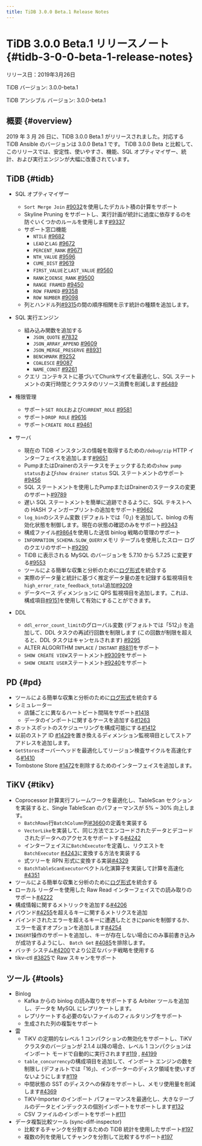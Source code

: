 ```yaml
---
title: TiDB 3.0.0 Beta.1 Release Notes
---
```


# TiDB 3.0.0 Beta.1 リリースノート {#tidb-3-0-0-beta-1-release-notes}

リリース日：2019年3月26日

TiDB バージョン: 3.0.0-beta.1

TiDB アンシブル バージョン: 3.0.0-beta.1

## 概要 {#overview}

2019 年 3 月 26 日に、TiDB 3.0.0 Beta.1 がリリースされました。対応する TiDB Ansible のバージョンは 3.0.0 Beta.1 です。 TiDB 3.0.0 Beta と比較して、このリリースでは、安定性、使いやすさ、機能、SQL オプティマイザー、統計、および実行エンジンが大幅に改善されています。

## TiDB {#tidb}

-   SQL オプティマイザー
    -   `Sort Merge Join` [#9032](https://github.com/pingcap/tidb/pull/9037)を使用したデカルト積の計算をサポート
    -   Skyline Pruning をサポートし、実行計画が統計に過度に依存するのを防ぐいくつかのルールを使用します[#9337](https://github.com/pingcap/tidb/pull/9337)

    <!---->

    -   サポート窓口機能
        -   `NTILE` [#9682](https://github.com/pingcap/tidb/pull/9682)
        -   `LEAD`と`LAG` [#9672](https://github.com/pingcap/tidb/pull/9672)
        -   `PERCENT_RANK` [#9671](https://github.com/pingcap/tidb/pull/9671)
        -   `NTH_VALUE` [#9596](https://github.com/pingcap/tidb/pull/9596)
        -   `CUME_DIST` [#9619](https://github.com/pingcap/tidb/pull/9619)
        -   `FIRST_VALUE`と`LAST_VALUE` [#9560](https://github.com/pingcap/tidb/pull/9560)
        -   `RANK`と`DENSE_RANK` [#9500](https://github.com/pingcap/tidb/pull/9500)
        -   `RANGE FRAMED` [#9450](https://github.com/pingcap/tidb/pull/9450)
        -   `ROW FRAMED` [#9358](https://github.com/pingcap/tidb/pull/9358)
        -   `ROW NUMBER` [#9098](https://github.com/pingcap/tidb/pull/9098)

    <!---->

    -   列とハンドル列[#9315](https://github.com/pingcap/tidb/pull/9315)の間の順序相関を示す統計の種類を追加します。
-   SQL 実行エンジン
    -   組み込み関数を追加する
        -   `JSON_QUOTE` [#7832](https://github.com/pingcap/tidb/pull/7832)
        -   `JSON_ARRAY_APPEND` [#9609](https://github.com/pingcap/tidb/pull/9609)
        -   `JSON_MERGE_PRESERVE` [#8931](https://github.com/pingcap/tidb/pull/8931)
        -   `BENCHMARK` [#9252](https://github.com/pingcap/tidb/pull/9252)
        -   `COALESCE` [#9087](https://github.com/pingcap/tidb/pull/9087)
        -   `NAME_CONST` [#9261](https://github.com/pingcap/tidb/pull/9261)

    <!---->

    -   クエリ コンテキストに基づいてChunkサイズを最適化し、SQL ステートメントの実行時間とクラスタのリソース消費を削減します[#6489](https://github.com/pingcap/tidb/issues/6489)
-   権限管理
    -   サポート`SET ROLE`および`CURRENT_ROLE` [#9581](https://github.com/pingcap/tidb/pull/9581)
    -   サポート`DROP ROLE` [#9616](https://github.com/pingcap/tidb/pull/9616)
    -   サポート`CREATE ROLE` [#9461](https://github.com/pingcap/tidb/pull/9461)
-   サーバ
    -   現在の TiDB インスタンスの情報を取得するための`/debug/zip` HTTP インターフェイスを追加します[#9651](https://github.com/pingcap/tidb/pull/9651)
    -   PumpまたはDrainerのステータスをチェックするための`show pump status`および`show drainer status` SQL ステートメントのサポート[#9456](https://github.com/pingcap/tidb/pull/9456)
    -   SQL ステートメントを使用したPumpまたはDrainerのステータスの変更のサポート[#9789](https://github.com/pingcap/tidb/pull/9789)
    -   遅い SQL ステートメントを簡単に追跡できるように、SQL テキストへの HASH フィンガープリントの追加をサポート[#9662](https://github.com/pingcap/tidb/pull/9662)
    -   `log_bin`のシステム変数 (デフォルトでは「0」) を追加して、binlog の有効化状態を制御します。現在の状態の確認のみをサポート[#9343](https://github.com/pingcap/tidb/pull/9343)
    -   構成ファイル[#9864](https://github.com/pingcap/tidb/pull/9864)を使用した送信 binlog 戦略の管理のサポート
    -   `INFORMATION_SCHEMA.SLOW_QUERY`メモリ テーブルを使用したスロー ログのクエリのサポート[#9290](https://github.com/pingcap/tidb/pull/9290)
    -   TiDB に表示される MySQL のバージョンを 5.7.10 から 5.7.25 に変更する[#9553](https://github.com/pingcap/tidb/pull/9553)
    -   ツールによる簡単な収集と分析のために[ログ形式](https://github.com/tikv/rfcs/blob/master/text/0018-unified-log-format.md)を統合する
    -   実際のデータ量と統計に基づく推定データ量の差を記録する監視項目を`high_error_rate_feedback_total`追加[#9209](https://github.com/pingcap/tidb/pull/9209)
    -   データベース ディメンションに QPS 監視項目を追加します。これは、構成項目[#9151](https://github.com/pingcap/tidb/pull/9151)を使用して有効にすることができます。
-   DDL
    -   `ddl_error_count_limit`のグローバル変数 (デフォルトでは「512」) を追加して、DDL タスクの再試行回数を制限します (この回数が制限を超えると、DDL タスクはキャンセルされます) [#9295](https://github.com/pingcap/tidb/pull/9295)
    -   ALTER ALGORITHM `INPLACE` / `INSTANT` [#8811](https://github.com/pingcap/tidb/pull/8811)をサポート
    -   `SHOW CREATE VIEW`ステートメント[#9309](https://github.com/pingcap/tidb/pull/9309)をサポート
    -   `SHOW CREATE USER`ステートメント[#9240](https://github.com/pingcap/tidb/pull/9240)をサポート

## PD {#pd}

-   ツールによる簡単な収集と分析のために[ログ形式](https://github.com/tikv/rfcs/blob/master/text/0018-unified-log-format.md)を統合する
-   シミュレーター
    -   店舗ごとに異なるハートビート間隔をサポート[#1418](https://github.com/pingcap/pd/pull/1418)
    -   データのインポートに関するケースを追加する[#1263](https://github.com/pingcap/pd/pull/1263)
-   ホットスポットのスケジューリングを構成可能にする[#1412](https://github.com/pingcap/pd/pull/1412)
-   以前のストア ID [#1429](https://github.com/pingcap/pd/pull/1429)を置き換えるディメンション監視項目としてストア アドレスを追加します。
-   `GetStores`オーバーヘッドを最適化してリージョン検査サイクルを高速化する[#1410](https://github.com/pingcap/pd/pull/1410)
-   Tombstone Store [#1472](https://github.com/pingcap/pd/pull/1472)を削除するためのインターフェイスを追加します。

## TiKV {#tikv}

-   Coprocessor 計算実行フレームワークを最適化し、TableScan セクションを実装すると、Single TableScan のパフォーマンスが 5% ~ 30% 向上します。
    -   `BatchRows`行`BatchColumn`列[#3660](https://github.com/tikv/tikv/pull/3660)の定義を実装する
    -   `VectorLike`を実装して、同じ方法でエンコードされたデータとデコードされたデータへのアクセスをサポートする[#4242](https://github.com/tikv/tikv/pull/4242)
    -   インターフェイスに`BatchExecutor`を定義し、リクエストを`BatchExecutor` [#4243](https://github.com/tikv/tikv/pull/4243)に変換する方法を実装する
    -   式ツリーを RPN 形式に変換する実装[#4329](https://github.com/tikv/tikv/pull/4329)
    -   `BatchTableScanExecutor`ベクトル化演算子を実装して計算を高速化[#4351](https://github.com/tikv/tikv/pull/4351)
-   ツールによる簡単な収集と分析のために[ログ形式](https://github.com/tikv/rfcs/blob/master/text/0018-unified-log-format.md)を統合する
-   ローカル リーダーを使用した Raw Read インターフェイスでの読み取りのサポート[#4222](https://github.com/tikv/tikv/pull/4222)
-   構成情報に関するメトリックを追加する[#4206](https://github.com/tikv/tikv/pull/4206)
-   バウンド[#4255](https://github.com/tikv/tikv/pull/4255)を超えるキーに関するメトリクスを追加
-   バインドされたエラーを超えるキーに遭遇したときにpanicを制御するか、エラーを返すオプションを追加します[#4254](https://github.com/tikv/tikv/pull/4254)
-   `INSERT`操作のサポートを追加し、キーが存在しない場合にのみ事前書き込みが成功するようにし、 `Batch Get` [#4085](https://github.com/tikv/tikv/pull/4085)を排除します。
-   バッチ システム[#4200](https://github.com/tikv/tikv/pull/4200)でより公正なバッチ戦略を使用する
-   tikv-ctl [#3825](https://github.com/tikv/tikv/pull/3825)で Raw スキャンをサポート

## ツール {#tools}

-   Binlog
    -   Kafka からの binlog の読み取りをサポートする Arbiter ツールを追加し、データを MySQL にレプリケートします。
    -   レプリケートする必要のないファイルのフィルタリングをサポート
    -   生成された列の複製をサポート
-   雷
    -   TiKV の定期的なレベル 1 コンパクションの無効化をサポートし、TiKVクラスタのバージョンが 2.1.4 以降の場合、レベル 1 コンパクションはインポート モードで自動的に実行されます[#119](https://github.com/pingcap/tidb-lightning/pull/119) , [#4199](https://github.com/tikv/tikv/pull/4199)
    -   `table_concurrency`の構成項目を追加して、インポート エンジンの数を制限し (デフォルトでは「16」)、インポーターのディスク領域を使いすぎないようにします[#119](https://github.com/pingcap/tidb-lightning/pull/119)
    -   中間状態の SST のディスクへの保存をサポートし、メモリ使用量を削減します[#4369](https://github.com/tikv/tikv/pull/4369)
    -   TiKV-Importer のインポート パフォーマンスを最適化し、大きなテーブルのデータとインデックスの個別インポートをサポートします[#132](https://github.com/pingcap/tidb-lightning/pull/132)
    -   CSV ファイルのインポートをサポート[#111](https://github.com/pingcap/tidb-lightning/pull/111)
-   データ複製比較ツール (sync-diff-inspector)
    -   比較するチャンクを分割するための TiDB 統計を使用したサポート[#197](https://github.com/pingcap/tidb-tools/pull/197)
    -   複数の列を使用してチャンクを分割して比較するサポート[#197](https://github.com/pingcap/tidb-tools/pull/197)
